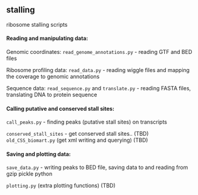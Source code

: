 ## stalling ##

ribosome stalling scripts


#### Reading and manipulating data:

Genomic coordinates:
   `read_genome_annotations.py` - reading GTF and BED files  

Ribosome profiling data:
   `read_data.py` - reading wiggle files and mapping the coverage to genomic annotations  

Sequence data:
   `read_sequence.py` and `translate.py` - reading FASTA files, translating DNA to protein sequence  


#### Calling putative and conserved stall sites:

   `call_peaks.py` - finding peaks (putative stall sites) on transcripts  

   `conserved_stall_sites` - get conserved stall sites.. (TBD)
   `old_CSS_biomart.py` (get xml writing and querying) (TBD)


#### Saving and plotting data:

   `save_data.py` - writing peaks to BED file, saving data to and reading from gzip pickle python  

   `plotting.py` (extra plotting functions) (TBD)  
